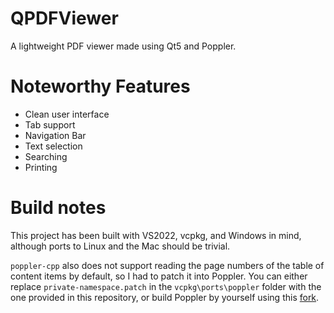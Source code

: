 # QPDFViewer

A lightweight PDF viewer made using Qt5 and Poppler.

# Noteworthy Features
- Clean user interface
- Tab support
- Navigation Bar
- Text selection
- Searching
- Printing

# Build notes
This project has been built with VS2022, vcpkg, and Windows in mind, although ports to Linux and the Mac should be trivial.

`poppler-cpp` also does not support reading the page numbers of the table of content items by default, so I had to patch it into Poppler. You can either replace `private-namespace.patch` in the `vcpkg\ports\poppler` folder with the one provided in this repository, or build Poppler by yourself using this [fork](https://github.com/DavidB420/poppler-pagenum).
